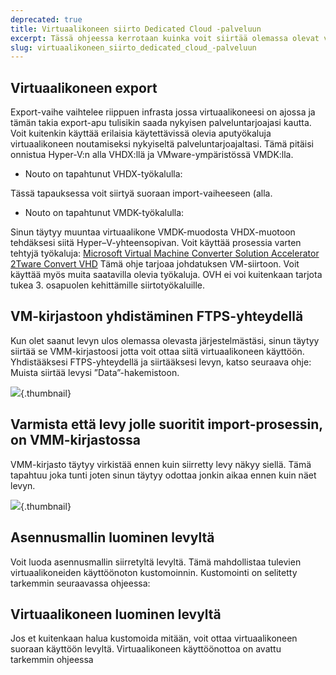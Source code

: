 ```yaml
---
deprecated: true
title: Virtuaalikoneen siirto Dedicated Cloud -palveluun
excerpt: Tässä ohjeessa kerrotaan kuinka voit siirtää olemassa olevat virtuaalikoneet Hyper V -pohjaiseen Dedicated Cloud -palveluun
slug: virtuaalikoneen_siirto_dedicated_cloud_-palveluun
---
```



## Virtuaalikoneen export
Export-vaihe vaihtelee riippuen infrasta jossa virtuaalikoneesi on ajossa ja tämän takia export-apu tulisikin saada nykyisen palveluntarjoajasi kautta. Voit kuitenkin käyttää erilaisia käytettävissä olevia aputyökaluja virtuaalikoneen noutamiseksi nykyiseltä palveluntarjoajaltasi. Tämä pitäisi onnistua Hyper-V:n alla VHDX:llä ja VMware-ympäristössä VMDK:lla.


- Nouto on tapahtunut VHDX-työkalulla:

Tässä tapauksessa voit siirtyä suoraan import-vaiheeseen (alla.


- Nouto on tapahtunut VMDK-työkalulla:

Sinun täytyy muuntaa virtuaalikone VMDK-muodosta VHDX-muotoon tehdäksesi siitä Hyper–V-yhteensopivan. Voit käyttää prosessia varten tehtyjä työkaluja:
[Microsoft Virtual Machine Converter Solution Accelerator](http://www.microsoft.com/en-us/download/details.aspx?id=34591)
[2Tware Convert VHD](http://www.2tware.com/product/6/2twareconvertvhdfree)
Tämä ohje tarjoaa johdatuksen VM-siirtoon. Voit käyttää myös muita saatavilla olevia työkaluja. OVH ei voi kuitenkaan tarjota tukea 3. osapuolen kehittämille siirtotyökaluille.


## VM-kirjastoon yhdistäminen FTPS-yhteydellä
Kun olet saanut levyn ulos olemassa olevasta järjestelmästäsi, sinun täytyy siirtää se VMM-kirjastoosi jotta voit ottaa siitä virtuaalikoneen käyttöön. Yhdistääksesi FTPS-yhteydellä ja siirtääksesi levyn, katso seuraava ohje: []({legacy}1425)
Muista siirtää levysi ”Data”-hakemistoon.

![](images/img_1995.jpg){.thumbnail}


## Varmista että levy jolle suoritit import-prosessin, on VMM-kirjastossa
VMM-kirjasto täytyy virkistää ennen kuin siirretty levy näkyy siellä. Tämä tapahtuu joka tunti joten sinun täytyy odottaa jonkin aikaa ennen kuin näet levyn.

![](images/img_1996.jpg){.thumbnail}


## Asennusmallin luominen levyltä
Voit luoda asennusmallin siirretyltä levyltä. Tämä mahdollistaa tulevien virtuaalikoneiden käyttöönoton kustomoinnin. Kustomointi on selitetty tarkemmin seuraavassa ohjeessa: []({legacy}1436)


## Virtuaalikoneen luominen levyltä
Jos et kuitenkaan halua kustomoida mitään, voit ottaa virtuaalikoneen suoraan käyttöön levyltä. Virtuaalikoneen käyttöönottoa on avattu tarkemmin ohjeessa []({legacy}1426)

